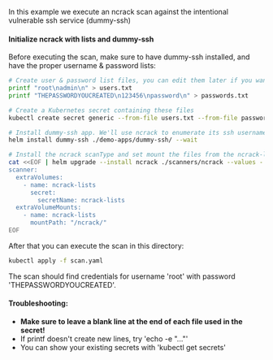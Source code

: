 <!--
SPDX-FileCopyrightText: 2020 iteratec GmbH

SPDX-License-Identifier: Apache-2.0
-->

In this example we execute an ncrack scan against the intentional vulnerable ssh service (dummy-ssh)

#### Initialize ncrack with lists and dummy-ssh

Before executing the scan, make sure to have dummy-ssh installed, and have the proper username & password lists:

```bash
# Create user & password list files, you can edit them later if you want
printf "root\nadmin\n" > users.txt
printf "THEPASSWORDYOUCREATED\n123456\npassword\n" > passwords.txt

# Create a Kubernetes secret containing these files
kubectl create secret generic --from-file users.txt --from-file passwords.txt ncrack-lists

# Install dummy-ssh app. We'll use ncrack to enumerate its ssh username and password
helm install dummy-ssh ./demo-apps/dummy-ssh/ --wait

# Install the ncrack scanType and set mount the files from the ncrack-lists Kubernetes secret
cat <<EOF | helm upgrade --install ncrack ./scanners/ncrack --values -
scanner:
  extraVolumes:
    - name: ncrack-lists
      secret:
        secretName: ncrack-lists
  extraVolumeMounts:
    - name: ncrack-lists
      mountPath: "/ncrack/"
EOF
```

After that you can execute the scan in this directory:
```bash
kubectl apply -f scan.yaml
```

The scan should find credentials for username 'root' with password 'THEPASSWORDYOUCREATED'. 

#### Troubleshooting:
* <b> Make sure to leave a blank line at the end of each file used in the secret!</b>
* If printf doesn't create new lines, try 'echo -e "..."'
* You can show your existing secrets with 'kubectl get secrets' 
